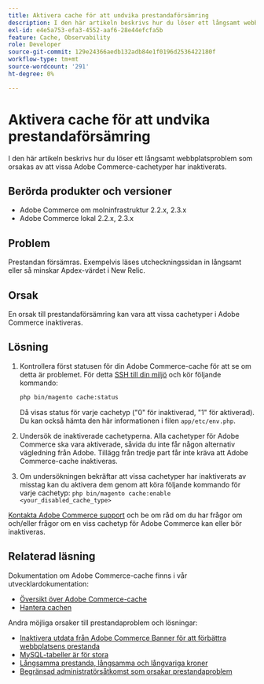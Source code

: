 ```yaml
---
title: Aktivera cache för att undvika prestandaförsämring
description: I den här artikeln beskrivs hur du löser ett långsamt webbplatsproblem som orsakas av att vissa Adobe Commerce-cachetyper har inaktiverats.
exl-id: e4e5a753-efa3-4552-aaf6-28e44efcfa5b
feature: Cache, Observability
role: Developer
source-git-commit: 129e24366aedb132adb84e1f0196d2536422180f
workflow-type: tm+mt
source-wordcount: '291'
ht-degree: 0%

---
```


# Aktivera cache för att undvika prestandaförsämring

I den här artikeln beskrivs hur du löser ett långsamt webbplatsproblem som orsakas av att vissa Adobe Commerce-cachetyper har inaktiverats.

## Berörda produkter och versioner

* Adobe Commerce om molninfrastruktur 2.2.x, 2.3.x
* Adobe Commerce lokal 2.2.x, 2.3.x

## Problem

Prestandan försämras. Exempelvis läses utcheckningssidan in långsamt eller så minskar Apdex-värdet i New Relic.

## Orsak

En orsak till prestandaförsämring kan vara att vissa cachetyper i Adobe Commerce inaktiveras.

## Lösning

1. Kontrollera först statusen för din Adobe Commerce-cache för att se om detta är problemet. För detta [SSH till din miljö](https://experienceleague.adobe.com/sv/docs/commerce-cloud-service/user-guide/develop/secure-connections#ssh) och kör följande kommando:

   ```bash
   php bin/magento cache:status
   ```

   Då visas status för varje cachetyp (&quot;0&quot; för inaktiverad, &quot;1&quot; för aktiverad). Du kan också hämta den här informationen i filen `app/etc/env.php`.

1. Undersök de inaktiverade cachetyperna. Alla cachetyper för Adobe Commerce ska vara aktiverade, såvida du inte får någon alternativ vägledning från Adobe. Tillägg från tredje part får inte kräva att Adobe Commerce-cache inaktiveras.
1. Om undersökningen bekräftar att vissa cachetyper har inaktiverats av misstag kan du aktivera dem genom att köra följande kommando för varje cachetyp: `php bin/magento cache:enable <your_disabled_cache_type>`

[Kontakta Adobe Commerce support](/help/help-center-guide/help-center/magento-help-center-user-guide.md#submit-ticket) och be om råd om du har frågor om och/eller frågor om en viss cachetyp för Adobe Commerce kan eller bör inaktiveras.

## Relaterad läsning

Dokumentation om Adobe Commerce-cache finns i vår utvecklardokumentation:

* [Översikt över Adobe Commerce-cache](https://developer.adobe.com/commerce/frontend-core/guide/caching/)
* [Hantera cachen](https://experienceleague.adobe.com/sv/docs/commerce-operations/configuration-guide/cli/manage-cache)

Andra möjliga orsaker till prestandaproblem och lösningar:

* [Inaktivera utdata från Adobe Commerce Banner för att förbättra webbplatsens prestanda](/help/troubleshooting/miscellaneous/disable-magento-banner-output-to-improve-site-performance.md)
* [MySQL-tabeller är för stora](https://experienceleague.adobe.com/sv/docs/experience-cloud-kcs/kbarticles/ka-26945)
* [Långsamma prestanda, långsamma och långvariga kroner](/help/troubleshooting/miscellaneous/slow-performance-slow-and-long-running-crons.md)
* [Begränsad administratörsåtkomst som orsakar prestandaproblem](/help/troubleshooting/miscellaneous/restricted-admin-access-causing-performance-issues.md)
